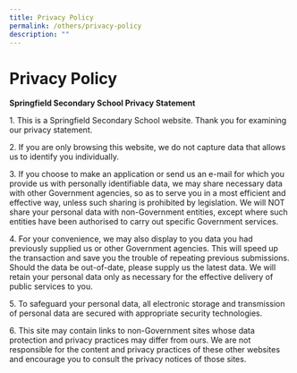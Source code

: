 ```yaml
---
title: Privacy Policy
permalink: /others/privacy-policy
description: ""
---
```

# **Privacy Policy**

**Springfield Secondary School Privacy Statement**   

  

1\. This is a Springfield Secondary School website. Thank you for examining our privacy statement. 

2\. If you are only browsing this website, we do not capture data that allows us to identify you individually. 

3\. If you choose to make an application or send us an e-mail for which you provide us with personally identifiable data, we may share necessary data with other Government agencies, so as to serve you in a most efficient and effective way, unless such sharing is prohibited by legislation. We will NOT share your personal data with non-Government entities, except where such entities have been authorised to carry out specific Government services. 

4\. For your convenience, we may also display to you data you had previously supplied us or other Government agencies. This will speed up the transaction and save you the trouble of repeating previous submissions. Should the data be out-of-date, please supply us the latest data. We will retain your personal data only as necessary for the effective delivery of public services to you. 

5\. To safeguard your personal data, all electronic storage and transmission of personal data are secured with appropriate security technologies. 

6\. This site may contain links to non-Government sites whose data protection and privacy practices may differ from ours. We are not responsible for the content and privacy practices of these other websites and encourage you to consult the privacy notices of those sites.